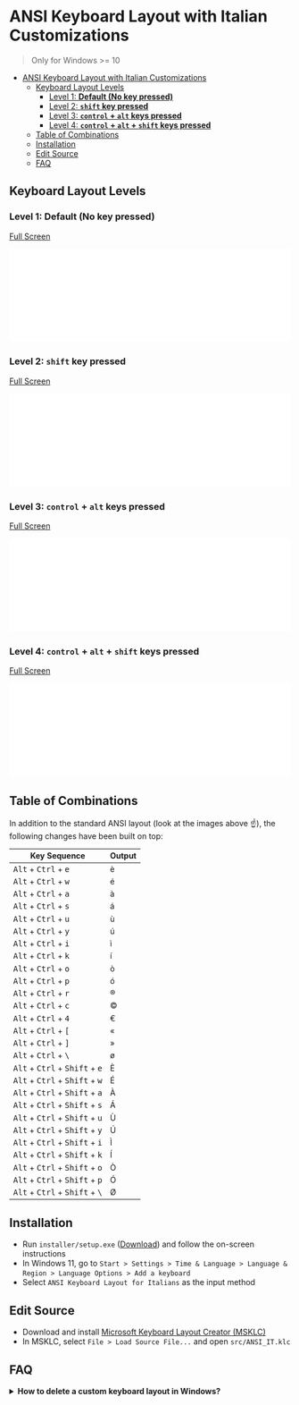 # ANSI Keyboard Layout with Italian Customizations

> Only for Windows >= 10

- [ANSI Keyboard Layout with Italian Customizations](#ansi-keyboard-layout-with-italian-customizations)
  - [Keyboard Layout Levels](#keyboard-layout-levels)
    - [Level 1: **Default (No key pressed)**](#level-1-default-no-key-pressed)
    - [Level 2: **`shift` key pressed**](#level-2-shift-key-pressed)
    - [Level 3: **`control` + `alt` keys pressed**](#level-3-control--alt-keys-pressed)
    - [Level 4: **`control` + `alt` + `shift` keys pressed**](#level-4-control--alt--shift-keys-pressed)
  - [Table of Combinations](#table-of-combinations)
  - [Installation](#installation)
  - [Edit Source](#edit-source)
  - [FAQ](#faq)

## Keyboard Layout Levels

### Level 1: **Default (No key pressed)**

[Full Screen][level-1-svg]

![Default](./docs/default.svg)

### Level 2: **`shift` key pressed**

[Full Screen][level-2-svg]

![Control + Alt Keys Pressed](./docs/shift.svg)

### Level 3: **`control` + `alt` keys pressed**

[Full Screen][level-3-svg]

![Control + Alt Keys Pressed](./docs/control_alt.svg)

### Level 4: **`control` + `alt` + `shift` keys pressed**

[Full Screen][level-4-svg]

![Control + Alt + Shift Keys Pressed](./docs/control_alt_shift.svg)

## Table of Combinations

In addition to the standard ANSI layout (look at the images above ☝️), the following changes have been built on top:

| Key Sequence                                                           | Output    |
| ---------------------------------------------------------------------- | --------- |
| <kbd>Alt</kbd> + <kbd>Ctrl</kbd> + <kbd>e</kbd>                        | è         |
| <kbd>Alt</kbd> + <kbd>Ctrl</kbd> + <kbd>w</kbd>                        | é         |
| <kbd>Alt</kbd> + <kbd>Ctrl</kbd> + <kbd>a</kbd>                        | à         |
| <kbd>Alt</kbd> + <kbd>Ctrl</kbd> + <kbd>s</kbd>                        | á         |
| <kbd>Alt</kbd> + <kbd>Ctrl</kbd> + <kbd>u</kbd>                        | ù         |
| <kbd>Alt</kbd> + <kbd>Ctrl</kbd> + <kbd>y</kbd>                        | ú         |
| <kbd>Alt</kbd> + <kbd>Ctrl</kbd> + <kbd>i</kbd>                        | ì         |
| <kbd>Alt</kbd> + <kbd>Ctrl</kbd> + <kbd>k</kbd>                        | í         |
| <kbd>Alt</kbd> + <kbd>Ctrl</kbd> + <kbd>o</kbd>                        | ò         |
| <kbd>Alt</kbd> + <kbd>Ctrl</kbd> + <kbd>p</kbd>                        | ó         |
| <kbd>Alt</kbd> + <kbd>Ctrl</kbd> + <kbd>r</kbd>                        | ®         |
| <kbd>Alt</kbd> + <kbd>Ctrl</kbd> + <kbd>c</kbd>                        | ©         |
| <kbd>Alt</kbd> + <kbd>Ctrl</kbd> + <kbd>4</kbd>                        | €         |
| <kbd>Alt</kbd> + <kbd>Ctrl</kbd> + <kbd>[</kbd>                        | «         |
| <kbd>Alt</kbd> + <kbd>Ctrl</kbd> + <kbd>]</kbd>                        | »         |
| <kbd>Alt</kbd> + <kbd>Ctrl</kbd> + <kbd>\\</kbd>                       | ø         |
| <kbd>Alt</kbd> + <kbd>Ctrl</kbd> + <kbd>Shift</kbd> + <kbd>e</kbd>     | È         |
| <kbd>Alt</kbd> + <kbd>Ctrl</kbd> + <kbd>Shift</kbd> + <kbd>w</kbd>     | É         |
| <kbd>Alt</kbd> + <kbd>Ctrl</kbd> + <kbd>Shift</kbd> + <kbd>a</kbd>     | À         |
| <kbd>Alt</kbd> + <kbd>Ctrl</kbd> + <kbd>Shift</kbd> + <kbd>s</kbd>     | Á         |
| <kbd>Alt</kbd> + <kbd>Ctrl</kbd> + <kbd>Shift</kbd> + <kbd>u</kbd>     | Ù         |
| <kbd>Alt</kbd> + <kbd>Ctrl</kbd> + <kbd>Shift</kbd> + <kbd>y</kbd>     | Ú         |
| <kbd>Alt</kbd> + <kbd>Ctrl</kbd> + <kbd>Shift</kbd> + <kbd>i</kbd>     | Ì         |
| <kbd>Alt</kbd> + <kbd>Ctrl</kbd> + <kbd>Shift</kbd> + <kbd>k</kbd>     | Í         |
| <kbd>Alt</kbd> + <kbd>Ctrl</kbd> + <kbd>Shift</kbd> + <kbd>o</kbd>     | Ò         |
| <kbd>Alt</kbd> + <kbd>Ctrl</kbd> + <kbd>Shift</kbd> + <kbd>p</kbd>     | Ó         |
| <kbd>Alt</kbd> + <kbd>Ctrl</kbd> + <kbd>Shift</kbd> + <kbd>\\</kbd>    | Ø         |

## Installation
- Run `installer/setup.exe` ([Download][installer]) and follow the on-screen instructions
- In Windows 11, go to `Start > Settings > Time & Language > Language & Region > Language Options > Add a keyboard`
- Select `ANSI Keyboard Layout for Italians` as the input method

## Edit Source
- Download and install [Microsoft Keyboard Layout Creator (MSKLC)][msklc]
- In MSKLC, select `File > Load Source File...` and open `src/ANSI_IT.klc`

## FAQ

<details>
  <summary>
    <strong>How to delete a custom keyboard layout in Windows?</strong>
  </summary>
  <p>
    To uninstall the <code>ANSI Keyboard Layout for Italians</code> use the <code>Add or remove programs</code> native utility. Use the system registry if you can't remove the keyboard layout for whatever reason. In Windows, open the <code>Registry Editor</code> application and point to <code>HKLM\System\CurrentControlSet\Control\Keyboard Layouts</code>. Here you can remove the layout entry (generally is the latest one).
    <br/><br/>
    <img src="./docs/registry_editor.png" alt="Registry Editor Screenshot" />
  </p>
</details>


<!-- Links -->
[msklc]: https://www.microsoft.com/en-us/download/details.aspx?id=102134
[installer]: https://github.com/giotramu/msklc-ansi-italian-layout/releases/tag/1.0.0
[level-1-svg]: https://raw.github.com/giotramu/msklc-ansi-italian-layout/stable/docs/default.svg
[level-2-svg]: https://raw.github.com/giotramu/msklc-ansi-italian-layout/stable/docs/shift.svg
[level-3-svg]: https://raw.github.com/giotramu/msklc-ansi-italian-layout/stable/docs/control_alt.svg
[level-4-svg]: https://raw.github.com/giotramu/msklc-ansi-italian-layout/stable/docs/control_alt_shift.svg
